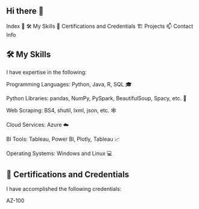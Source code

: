 ## Hi there 👋

<!--
**aivydebnath/aivydebnath** is a ✨ _special_ ✨ repository because its `README.md` (this file) appears on your GitHub profile.

Here are some ideas to get you started:

- 🔭 I’m currently working on ...
- 🌱 I’m currently learning ...
- 👯 I’m looking to collaborate on ...
- 🤔 I’m looking for help with ...
- 💬 Ask me about ...
- 📫 How to reach me: ...
- 😄 Pronouns: ...
- ⚡ Fun fact: ...
-->



Index 📑
🛠️ My Skills
🌱 Certifications and Credentials
🏗️ Projects
📫 Contact Info

## 🛠️ My Skills

I have expertise in the following:

Programming Languages: Python, Java, R, SQL 🎓

Python Libraries: pandas, NumPy, PySpark, BeautifulSoup, Spacy, etc. 🐍

Web Scraping: BS4, shutil, lxml, json, etc. 🕸️

Cloud Services: Azure ☁️

BI Tools: Tableau, Power BI, Plotly, Tableau 📈

Operating Systems: Windows and Linux 💻


## 🌱 Certifications and Credentials

I have accomplished the following credentials:

<div data-iframe-width="150" data-iframe-height="270" data-share-badge-id="047e8042-d868-42f3-819b-9607ed0d609c" data-share-badge-host="https://www.credly.com"></div><script type="text/javascript" async src="//cdn.credly.com/assets/utilities/embed.js"></script>
AZ-100
